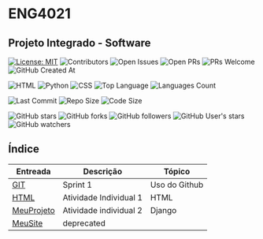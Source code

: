# ENG4021
## Projeto Integrado - Software

[![License: MIT](https://img.shields.io/badge/license-MIT-orange.svg)](https://opensource.org/licenses/MIT)
![Contributors](https://img.shields.io/github/contributors/AlexandreMeslin/ENG4021)
![Open Issues](https://img.shields.io/github/issues/AlexandreMeslin/ENG4021)
![Open PRs](https://img.shields.io/github/issues-pr/AlexandreMeslin/ENG4021)
![PRs Welcome](https://img.shields.io/badge/PRs-welcome-magenta.svg)
![GitHub Created At](https://img.shields.io/github/created-at/AlexandreMeslin/ENG4021)

![HTML](https://img.shields.io/badge/language-HTML-brown.svg)
![Python](https://img.shields.io/badge/language-Python-yellow.svg)
![CSS](https://img.shields.io/badge/language-CSS-red.svg)
![Top Language](https://img.shields.io/github/languages/top/AlexandreMeslin/ENG4021)
![Languages Count](https://img.shields.io/github/languages/count/AlexandreMeslin/ENG4021)

![Last Commit](https://img.shields.io/github/last-commit/AlexandreMeslin/INF1304)
![Repo Size](https://img.shields.io/github/repo-size/AlexandreMeslin/INF1304)
![Code Size](https://img.shields.io/github/languages/code-size/AlexandreMeslin/INF1304)

![GitHub stars](https://img.shields.io/github/stars/AlexandreMeslin/INF1304?style=social)
![GitHub forks](https://img.shields.io/github/forks/AlexandreMeslin/INF1304?style=social)
![GitHub followers](https://img.shields.io/github/followers/AlexandreMeslin)
![GitHub User's stars](https://img.shields.io/github/stars/AlexandreMeslin)
![GitHub watchers](https://img.shields.io/github/watchers/AlexandreMeslin/ENG4021)

## Índice

| Entreada | Descrição | Tópico |
|---|---|---|
| [GIT](./GIT/) | Sprint 1 | Uso do Github |
| [HTML](./HTML/) | Atividade Individual 1 | HTML |
| [MeuProjeto](./MeuProjeto/) | Atividade individual 2 | Django |
| [MeuSite](MeuSite) | deprecated | |

